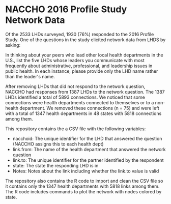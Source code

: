 # NACCHO 2016 Profile Study Network Data

Of the 2533 LHDs surveyed, 1930 (76%) responded to the 2016 Profile Study. One of the questions in the study elicited network data from LHDS by asking:

In thinking about your peers who lead other local health departments in the U.S., list the five LHDs whose leaders you communicate with most frequently about administrative, professional, and leadership issues in public health. In each instance, please provide only the LHD name rather than the leader's name.

After removing LHDs that did not respond to the network question, NACCHO had responses from 1387 LHDs to the network question. The 1387 LHDs identified a total of 5893 connections. We noticed that some connections were health departments connected to themselves or to a non-health department. We removed these connections (n = 75) and were left with a total of 1347 health departments in 48 states with 5818 connections among them. 

This repository contains the a CSV file with the following variables:

- nacchoid: The unique identifier for the LHD that answered the question (NACCHO assigns this to each health dept)
- link.from: The name of the health department that answered the network question
- link.to: The unique identifier for the partner identified by the respondent 
- state: The state the responding LHD is in
- Notes: Notes about the link including whether the link.to value is valid

The repository also contains the R code to import and clean the CSV file so it contains only the 1347 health departments with 5818 links among them. The R code includes commands to plot the network with nodes colored by state.
